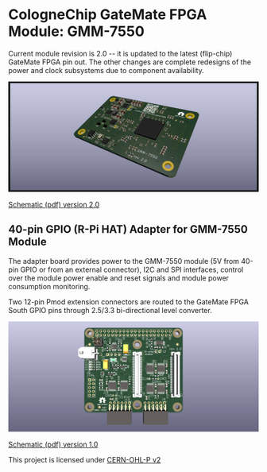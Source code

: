 # CologneChip GateMate FPGA Module: GMM-7550

Current module revision is 2.0 -- it is updated to the latest
(flip-chip) GateMate FPGA pin out. The other changes are complete
redesigns of the power and clock subsystems due to component
availability.

![Module preview](./doc/gmm7550_preview_3d_2022-03-09.png)

[Schematic (pdf) version 2.0](./doc/GMM-7550_2.0_2022-03-09.pdf)

## 40-pin GPIO (R-Pi HAT) Adapter for GMM-7550 Module

The adapter board provides power to the GMM-7550 module (5V from
40-pin GPIO or from an external connector), I2C and SPI interfaces,
control over the module power enable and reset signals and module
power consumption monitoring.

Two 12-pin Pmod extension connectors are routed to the GateMate
FPGA South GPIO pins through 2.5/3.3 bi-directional level converter.

![Adapter preview](./doc/hat-gmm7550_preview_2022-03-09.png)

[Schematic (pdf) version 1.0](./doc/HAT-GMM-7550_1.0_2022-03-09.pdf)

This project is licensed under [CERN-OHL-P v2](./cern_ohl_p_v2.txt)
